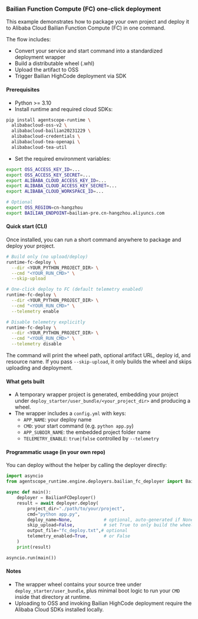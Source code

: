 ### Bailian Function Compute (FC) one-click deployment

This example demonstrates how to package your own project and deploy it to Alibaba Cloud Bailian Function Compute (FC) in one command.

The flow includes:
- Convert your service and start command into a standardized deployment wrapper
- Build a distributable wheel (.whl)
- Upload the artifact to OSS
- Trigger Bailian HighCode deployment via SDK

#### Prerequisites
- Python >= 3.10
- Install runtime and required cloud SDKs:
```bash
pip install agentscope-runtime \
  alibabacloud-oss-v2 \
  alibabacloud-bailian20231229 \
  alibabacloud-credentials \
  alibabacloud-tea-openapi \
  alibabacloud-tea-util
```

- Set the required environment variables:
```bash
export OSS_ACCESS_KEY_ID=... 
export OSS_ACCESS_KEY_SECRET=...
export ALIBABA_CLOUD_ACCESS_KEY_ID=...
export ALIBABA_CLOUD_ACCESS_KEY_SECRET=...
export ALIBABA_CLOUD_WORKSPACE_ID=...

# Optional
export OSS_REGION=cn-hangzhou
export BAILIAN_ENDPOINT=bailian-pre.cn-hangzhou.aliyuncs.com
```

#### Quick start (CLI)
Once installed, you can run a short command anywhere to package and deploy your project.

```bash
# Build only (no upload/deploy)
runtime-fc-deploy \
  --dir <YOUR_PYTHON_PROJECT_DIR> \
  --cmd "<YOUR_RUN_CMD>" \
  --skip-upload

# One-click deploy to FC (default telemetry enabled)
runtime-fc-deploy \
  --dir <YOUR_PYTHON_PROJECT_DIR> \
  --cmd "<YOUR_RUN_CMD>" \
  --telemetry enable

# Disable telemetry explicitly
runtime-fc-deploy \
  --dir <YOUR_PYTHON_PROJECT_DIR> \
  --cmd "<YOUR_RUN_CMD>" \
  --telemetry disable
```

The command will print the wheel path, optional artifact URL, deploy id, and resource name. If you pass `--skip-upload`, it only builds the wheel and skips uploading and deployment.

#### What gets built
- A temporary wrapper project is generated, embedding your project under `deploy_starter/user_bundle/<your_project_dir>` and producing a wheel.
- The wrapper includes a `config.yml` with keys:
  - `APP_NAME`: your deploy name
  - `CMD`: your start command (e.g. `python app.py`)
  - `APP_SUBDIR_NAME`: the embedded project folder name
  - `TELEMETRY_ENABLE`: `true|false` controlled by `--telemetry`

#### Programmatic usage (in your own repo)
You can deploy without the helper by calling the deployer directly:

```python
import asyncio
from agentscope_runtime.engine.deployers.bailian_fc_deployer import BailianFCDeployer

async def main():
    deployer = BailianFCDeployer()
    result = await deployer.deploy(
        project_dir="./path/to/your/project",
        cmd="python app.py",
        deploy_name=None,            # optional, auto-generated if None
        skip_upload=False,           # set True to only build the wheel
        output_file="fc_deploy.txt",# optional
        telemetry_enabled=True,      # or False
    )
    print(result)

asyncio.run(main())
```

#### Notes
- The wrapper wheel contains your source tree under `deploy_starter/user_bundle`, plus minimal boot logic to run your `CMD` inside that directory at runtime.
- Uploading to OSS and invoking Bailian HighCode deployment require the Alibaba Cloud SDKs installed locally.


